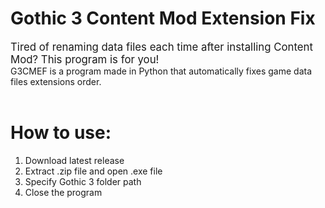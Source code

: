# Gothic 3 Content Mod Extension Fix
<big>Tired of renaming data files each time after installing Content Mod? This program is for you!</big><br>
G3CMEF is a program made in Python that automatically fixes game data files extensions order.<br>
<br>
# How to use:
1. Download latest release
2. Extract .zip file and open .exe file
3. Specify Gothic 3 folder path
4. Close the program
